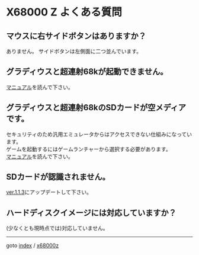 # X68000 Z よくある質問

## マウスに右サイドボタンはありますか？

ありません。
サイドボタンは左側面に二つ並んでいます。

## グラディウスと超連射68kが起動できません。

[マニュアル](https://www.zuiki.co.jp/x68000z/#support)を読んで下さい。

## グラディウスと超連射68kのSDカードが空メディアです。

セキュリティのため汎用エミュレータからはアクセスできない仕組みになっています。  
ゲームを起動するにはゲームランチャーから選択する必要があります。  
[マニュアル](https://www.zuiki.co.jp/x68000z/#support)を読んで下さい。

## SDカードが認識されません。

[ver.1.1.3](https://www.zuiki.co.jp/x68000z/forum/)にアップデートして下さい。

## ハードディスクイメージには対応していますか？

(少なくとも現時点では)対応していません。


----
goto [index](../README.md) / [x68000z](./README.md)
